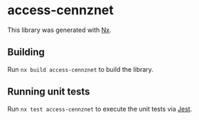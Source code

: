 # access-cennznet

This library was generated with [Nx](https://nx.dev).

## Building

Run `nx build access-cennznet` to build the library.

## Running unit tests

Run `nx test access-cennznet` to execute the unit tests via [Jest](https://jestjs.io).

